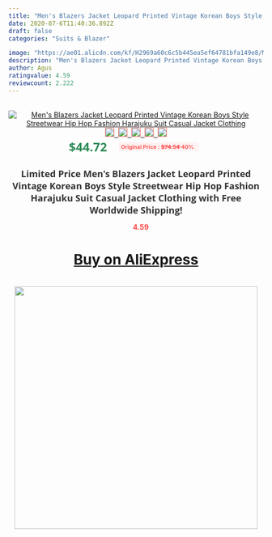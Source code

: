 ```yaml
---
title: "Men's Blazers Jacket Leopard Printed Vintage Korean Boys Style Streetwear Hip Hop Fashion Harajuku Suit Casual Jacket Clothing"
date: 2020-07-6T11:40:36.892Z
draft: false
categories: "Suits & Blazer"

image: "https://ae01.alicdn.com/kf/H2969a60c6c5b445ea5ef64781bfa149e8/Men-s-Blazers-Jacket-Leopard-Printed-Vintage-Korean-Boys-Style-Streetwear-Hip-Hop-Fashion-Harajuku-Suit.jpg"
description: "Men's Blazers Jacket Leopard Printed Vintage Korean Boys Style Streetwear Hip Hop Fashion Harajuku Suit Casual Jacket Clothing"
author: Agus
ratingvalue: 4.59
reviewcount: 2.222
---
```

<br>
<div style="text-align: center;">
<a href="https://s.click.aliexpress.com/e/_AO3oVB" target="_blank" rel="nofollow noopener noreferrer"><img alt="Men's Blazers Jacket Leopard Printed Vintage Korean Boys Style Streetwear Hip Hop Fashion Harajuku Suit Casual Jacket Clothing" class="magnifier-image" src="https://ae01.alicdn.com/kf/H2969a60c6c5b445ea5ef64781bfa149e8/Men-s-Blazers-Jacket-Leopard-Printed-Vintage-Korean-Boys-Style-Streetwear-Hip-Hop-Fashion-Harajuku-Suit.jpg_640x640.jpg">
<br>
<img style="border:1px solid salmon" src="https://ae01.alicdn.com/kf/H2969a60c6c5b445ea5ef64781bfa149e8/Men-s-Blazers-Jacket-Leopard-Printed-Vintage-Korean-Boys-Style-Streetwear-Hip-Hop-Fashion-Harajuku-Suit.jpg_120x120.jpg">&nbsp;&nbsp;<img style="border:1px solid salmon" src="https://ae01.alicdn.com/kf/H00418566c145498190e90cbdc8563d74v/Men-s-Blazers-Jacket-Leopard-Printed-Vintage-Korean-Boys-Style-Streetwear-Hip-Hop-Fashion-Harajuku-Suit.jpg_120x120.jpg">&nbsp;&nbsp;<img style="border:1px solid salmon" src="https://ae01.alicdn.com/kf/H3f55a39fa4d9406493771228bdc761d43/Men-s-Blazers-Jacket-Leopard-Printed-Vintage-Korean-Boys-Style-Streetwear-Hip-Hop-Fashion-Harajuku-Suit.jpg_120x120.jpg">&nbsp;&nbsp;<img style="border:1px solid salmon" src="https://ae01.alicdn.com/kf/Hfd27fff0e9de4928a7aadfd894085b236/Men-s-Blazers-Jacket-Leopard-Printed-Vintage-Korean-Boys-Style-Streetwear-Hip-Hop-Fashion-Harajuku-Suit.jpg_120x120.jpg">&nbsp;&nbsp;<img style="border:1px solid salmon" src="https://ae01.alicdn.com/kf/H7a1ae6713d644ac3a0b3fe5786f1098df/Men-s-Blazers-Jacket-Leopard-Printed-Vintage-Korean-Boys-Style-Streetwear-Hip-Hop-Fashion-Harajuku-Suit.jpg_120x120.jpg"></a></div><br0>
<div style="text-align: center;"><span style="background-color: white; border: 0px; box-sizing: border-box; color: seagreen; display: inline-block; font-family: &quot;open sans&quot; , &quot;arial&quot; , &quot;helvetica&quot; , sans-serif , &quot;heiti&quot;; font-size: 24px; font-stretch: inherit; font-weight: 700; line-height: inherit; margin: 0px 10px 0px 0px; padding: 0px; vertical-align: middle;">$44.72 </span>
<span style="background: rgb(255 , 241 , 241); border-radius: 3px; border: 0px; box-sizing: border-box; color: #ff4747; display: inline-block; font-family: inherit; font-size: 12px; font-stretch: inherit; font-style: inherit; font-variant: inherit; font-weight: 600; line-height: inherit; margin: 0px; padding: 2px 5px; transform: scale(0.9); vertical-align: middle;">Original Price : <b style="text-decoration: line-through;">$74.54 </b> 40%&nbsp;&nbsp;</span></div>
<h1 style="color: #333333; display: inline-block; font-family: &quot;open sans&quot; , &quot;arial&quot; , &quot;helvetica&quot; , sans-serif , &quot;heiti&quot;; font-size: 18px; font-stretch: inherit; font-weight: 700; text-align: center;">Limited Price Men's Blazers Jacket Leopard Printed Vintage Korean Boys Style Streetwear Hip Hop Fashion Harajuku Suit Casual Jacket Clothing with Free Worldwide Shipping!</h1>
<div style="color: #ff4747; text-align: center;">
<img src="https://4.bp.blogspot.com/-M0ZcTcb-5uY/XleCXlxnR4I/AAAAAAAAAEc/OrjgMkXV1oMQFaCRZj5HQwOCBcu3w1FegCPcBGAYYCw/s1600/star.png" style="height: 15px;">&nbsp;<b>4.59</b></div>
<div class="button_cont" align="center"><a class="buynow_a" href="https://s.click.aliexpress.com/e/_AO3oVB" target="_blank" rel="nofollow noopener noreferrer"><H1>Buy on AliExpress</H1></a></div><br>
<div class="separator" style="clear: both; text-align: center;">
<img src="https://lh3.googleusercontent.com/-pTy5HemUv9M/XlePHvY0dAI/AAAAAAAAAE4/0nX5iRUoIWY8eMW9Dpxeirr157OZliDIgCLcBGAsYHQ/s1600/badge.gif" width="480">
</div>
